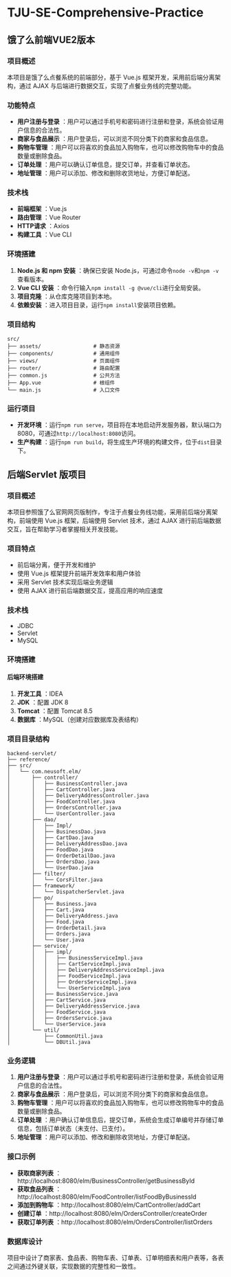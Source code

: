 # TJU-SE-Comprehensive-Practice

## 饿了么前端VUE2版本

### 项目概述

本项目是饿了么点餐系统的前端部分，基于 Vue.js 框架开发，采用前后端分离架构，通过 AJAX 与后端进行数据交互，实现了点餐业务线的完整功能。

### 功能特点

  * **用户注册与登录** ：用户可以通过手机号和密码进行注册和登录，系统会验证用户信息的合法性。
  * **商家与食品展示** ：用户登录后，可以浏览不同分类下的商家和食品信息。
  * **购物车管理** ：用户可以将喜欢的食品加入购物车，也可以修改购物车中的食品数量或删除食品。
  * **订单处理** ：用户可以确认订单信息，提交订单，并查看订单状态。
  * **地址管理** ：用户可以添加、修改和删除收货地址，方便订单配送。

### 技术栈

  * **前端框架** ：Vue.js
  * **路由管理** ：Vue Router
  * **HTTP请求** ：Axios
  * **构建工具** ：Vue CLI

### 环境搭建

  1. **Node.js 和 npm 安装** ：确保已安装 Node.js，可通过命令`node -v`和`npm -v`查看版本。
  2. **Vue CLI 安装** ：命令行输入`npm install -g @vue/cli`进行全局安装。
  3. **项目克隆** ：从仓库克隆项目到本地。
  4. **依赖安装** ：进入项目目录，运行`npm install`安装项目依赖。

### 项目结构

```
src/
├── assets/                 # 静态资源
├── components/             # 通用组件
├── views/                  # 页面组件
├── router/                 # 路由配置
├── common.js               # 公共方法
├── App.vue                 # 根组件
└── main.js                 # 入口文件
```

### 运行项目

  * **开发环境** ：运行`npm run serve`，项目将在本地启动开发服务器，默认端口为 8080，可通过`http://localhost:8080`访问。
  * **生产构建** ：运行`npm run build`，将生成生产环境的构建文件，位于`dist`目录下。



## 后端Servlet 版项目

### 项目概述

本项目参照饿了么官网网页版制作，专注于点餐业务线功能，采用前后端分离架构，前端使用 Vue.js 框架，后端使用 Servlet 技术，通过 AJAX 进行前后端数据交互，旨在帮助学习者掌握相关开发技能。

### 项目特点

  * 前后端分离，便于开发和维护
  * 使用 Vue.js 框架提升前端开发效率和用户体验
  * 采用 Servlet 技术实现后端业务逻辑
  * 使用 AJAX 进行前后端数据交互，提高应用的响应速度

### 技术栈

  * JDBC
  * Servlet
  * MySQL

### 环境搭建

#### 后端环境搭建

  1. **开发工具** ：IDEA
  2. **JDK** ：配置 JDK 8
  3. **Tomcat** ：配置 Tomcat 8.5
  4. **数据库** ：MySQL（创建对应数据库及表结构）


### 项目目录结构

```
backend-servlet/
├── reference/
├── src/
│   └── com.neusoft.elm/
│       ├── controller/
│       │   ├── BusinessController.java
│       │   ├── CartController.java
│       │   ├── DeliveryAddressController.java
│       │   ├── FoodController.java
│       │   ├── OrdersController.java
│       │   └── UserController.java
│       ├── dao/
│       │   ├── Impl/
│       │   ├── BusinessDao.java
│       │   ├── CartDao.java
│       │   ├── DeliveryAddressDao.java
│       │   ├── FoodDao.java
│       │   ├── OrderDetailDao.java
│       │   ├── OrdersDao.java
│       │   └── UserDao.java
│       ├── filter/
│       │   └── CorsFilter.java
│       ├── framework/
│       │   └── DispatcherServlet.java
│       ├── po/
│       │   ├── Business.java
│       │   ├── Cart.java
│       │   ├── DeliveryAddress.java
│       │   ├── Food.java
│       │   ├── OrderDetail.java
│       │   ├── Orders.java
│       │   └── User.java
│       ├── service/
│       │   ├── impl/
│       │   │   ├── BusinessServiceImpl.java
│       │   │   ├── CartServiceImpl.java
│       │   │   ├── DeliveryAddressServiceImpl.java
│       │   │   ├── FoodServiceImpl.java
│       │   │   ├── OrdersServiceImpl.java
│       │   │   └── UserServiceImpl.java
│       │   ├── BusinessService.java
│       │   ├── CartService.java
│       │   ├── DeliveryAddressService.java
│       │   ├── FoodService.java
│       │   ├── OrdersService.java
│       │   └── UserService.java
│       └── util/
│           ├── CommonUtil.java
│           └── DBUtil.java
```

### 业务逻辑

  1. **用户注册与登录** ：用户可以通过手机号和密码进行注册和登录，系统会验证用户信息的合法性。
  2. **商家与食品展示** ：用户登录后，可以浏览不同分类下的商家和食品信息。
  3. **购物车管理** ：用户可以将喜欢的食品加入购物车，也可以修改购物车中的食品数量或删除食品。
  4. **订单处理** ：用户确认订单信息后，提交订单，系统会生成订单编号并存储订单信息，包括订单状态（未支付、已支付）。
  5. **地址管理** ：用户可以添加、修改和删除收货地址，方便订单配送。

### 接口示例

  * **获取商家列表** ：http://localhost:8080/elm/BusinessController/getBusinessById
  * **获取食品列表** ：http://localhost:8080/elm/FoodController/listFoodByBusinessId
  * **添加到购物车** ：http://localhost:8080/elm/CartController/addCart
  * **创建订单** ：http://localhost:8080/elm/OrdersController/createOrder
  * **获取订单列表** ：http://localhost:8080/elm/OrdersController/listOrders

### 数据库设计

项目中设计了商家表、食品表、购物车表、订单表、订单明细表和用户表等，各表之间通过外键关联，实现数据的完整性和一致性。

